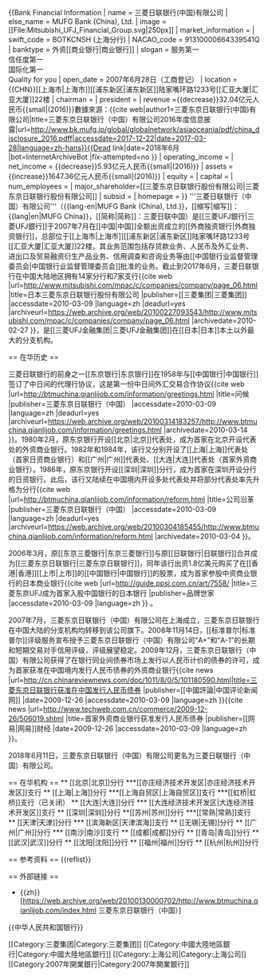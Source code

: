 {{Bank Financial Information
| name = 三菱日联银行(中国)有限公司
| else_name = MUFG Bank (China), Ltd. 
| image = [[File:Mitsubishi_UFJ_Financial_Group.svg|250px]]
| market_information = 
| swift_code = BOTKCNSH (上海分行)
| NACAO_code = 91310000664339541Q
| banktype = 外资[[商业银行|商业银行]]
| slogan = 服务第一<br>信任度第一<br>国际化第一<br>Quality for you
| open_date = 2007年6月28日（工商登记）
| location = {{CHN}}[[上海市|上海市]][[浦东新区|浦东新区]]陆家嘴环路1233号[[汇亚大厦|汇亚大厦]]22楼 
| chairman = 
| president = 
| revenue ={{decrease}}32.04亿元人民币{{small|(2016)}}<ref name="report">數據來源：{{cite web|author1=三菱东京日联银行(中国)有限公司|title=三菱东京日联银行（中国）有限公司2016年度信息披露|url=http://www.bk.mufg.jp/global/globalnetwork/asiaoceania/pdf/china_disclosure_2016.pdff|accessdate=2017-12-22|date=2017-03-28|language=zh-hans}}{{Dead link|date=2018年6月 |bot=InternetArchiveBot |fix-attempted=no }}</ref>
| operating_income = 
| net_income = {{decrease}}5.93亿元人民币{{small|(2016)}}<ref name="report"/>
| assets = {{increase}}1647.36亿元人民币{{small|(2016)}}<ref name="report"/>
| equity = 
| capital = 
| num_employees = 
| major_shareholder=[[三菱东京日联银行股份有限公司|三菱东京日联银行股份有限公司]]
| subsid = 
| homepage =
}}
'''三菱日联银行（中国）有限公司'''（{{lang-en|MUFG Bank (China), Ltd.}}，[[缩写|缩写]]：{{lang|en|MUFG China}}，[[简称|简称]]：三菱日联中国）是[[三菱UFJ銀行|三菱UFJ銀行]]于2007年7月在[[中国|中国]]全额出资成立的[[外商独资银行|外商独资银行]]，总部位于[[上海市|上海市]][[浦东新区|浦东新区]]陆家嘴环路1233号[[汇亚大厦|汇亚大厦]]22楼，其业务范围包括存贷款业务、人民币及外汇业务、进出口及贸易融资衍生产品业务、信用调查和咨询业务等由[[中国银行业监督管理委员会|中国银行业监督管理委员会]]批准的业务。截止到2017年6月，三菱日联银行在中国大陆地区拥有14家分行和7家支行<ref>{{cite web |url=http://www.mitsubishi.com/mpac/c/companies/company/page_06.html |title=日本三菱东京日联银行股份有限公司 |publisher=[[三菱集团|三菱集团]] |accessdate=2010-03-09 |language=zh |deadurl=yes |archiveurl=https://web.archive.org/web/20100227093543/http://www.mitsubishi.com/mpac/c/companies/company/page_06.html |archivedate=2010-02-27 }}</ref>，是[[三菱UFJ金融集团|三菱UFJ金融集团]]在[[日本|日本]]本土以外最大的分支机构。

== 在华历史 ==

三菱日联银行的前身之一[[东京银行|东京银行]]在1958年与[[中国银行|中国银行]]签订了中日间的代理行协议，这是第一份中日间外汇交易合作协议<ref>{{cite web |url=http://btmuchina.qianlijob.com/information/greetings.html |title=问候 |publisher=三菱东京日联银行（中国） |accessdate=2010-03-09 |language=zh |deadurl=yes |archiveurl=https://web.archive.org/web/20100314183257/http://www.btmuchina.qianlijob.com/information/greetings.html |archivedate=2010-03-14 }}</ref>。1980年2月，原东京银行开设[[北京|北京]]代表处，成为首家在北京开设代表处的外资商业银行。1982年和1984年，该行又分别开设了[[上海|上海]]代表处（首家日资商业银行）和[[广州|广州]]代表处、[[大连|大连]]代表处（首家外资商业银行）。1986年，原东京银行开设[[深圳|深圳]]分行，成为首家在深圳开设分行的日资银行。此后，该行又陆续在中国境内开设多处代表处并将部分代表处率先升格为分行<ref>{{cite web |url=http://btmuchina.qianlijob.com/information/reform.html |title=公司沿革 |publisher=三菱东京日联银行（中国） |accessdate=2010-03-09 |language=zh |deadurl=yes |archiveurl=https://web.archive.org/web/20100304185455/http://www.btmuchina.qianlijob.com/information/reform.html |archivedate=2010-03-04 }}</ref>。

2006年3月，原[[东京三菱银行|东京三菱银行]]与原[[日联银行|日联银行]]合并成为[[三菱东京日联银行|三菱东京日联银行]]，同年该行出资1.8亿美元购买了在[[香港|香港]][[上市|上市]]的[[中国银行|中国银行]]的股票，成为首家参股中资商业银行的日本商业银行<ref>{{cite web |url=http://guide.ppsj.com.cn/art/7558/ |title=三菱东京UFJ成为首家入股中国银行的日本银行  |publisher=品牌世家 |accessdate=2010-03-09 |language=zh }}</ref> 。

2007年7月，三菱东京日联银行（中国）有限公司在上海成立，三菱东京日联银行在中国大陆的分支机构均转移到该公司旗下。2008年11月14日，[[标准普尔|标准普尔]]评级服务宣布授予三菱东京日联银行（中国）有限公司“A+”和“A-1”的长期和短期交易对手信用评级，评级展望稳定。2009年12月，三菱东京日联银行（中国）有限公司获得了在银行同业间债券市场上发行以人民币计价的债券的许可，成为首家获准在中国境内发行人民币债券的外资商业银行<ref>{{cite news |url=http://cn.chinareviewnews.com/doc/1011/8/0/5/101180590.html|title=三菱东京日联银行获准在中国发行人民币债券 |publisher=[[中國評論|中国评论新闻网]] |date=2009-12-26 |accessdate=2010-03-09 |language=zh }}</ref><ref>{{cite news |url=http://www.techweb.com.cn/commerce/2009-12-26/506019.shtml |title=首家外资商业银行获准发行人民币债券 |publisher=[[网易|网易]]财经 |date=2009-12-26 |accessdate=2010-03-09 |language=zh }}</ref>。

2018年6月11日，三菱东京日联银行（中国）有限公司更名为三菱日联银行（中国）有限公司。

== 在华机构 ==
** [[北京|北京]]分行
***[[亦庄经济技术开发区|亦庄经济技术开发区]]支行
** [[上海|上海]]分行
***[[上海自贸区|上海自贸区]]支行
***[[虹桥|虹桥]]支行（已关闭）
** [[大连|大连]]分行
*** [[大连经济技术开发区|大连经济技术开发区]]支行
** [[深圳|深圳]]分行
**[[苏州|苏州]]分行
***[[常熟|常熟]]支行
** [[天津|天津]]分行
*** [[滨海新区|天津滨海]]支行
** [[无锡|无锡]]分行
** [[广州|广州]]分行
*** [[南沙|南沙]]支行
** [[成都|成都]]分行
** [[青岛|青岛]]分行
** [[武汉|武汉]]分行
** [[沈阳|沈阳]]分行
** [[福州|福州]]分行
** [[杭州|杭州]]分行

== 参考资料 ==
{{reflist}}

== 外部链接 ==
* {{zh}} [https://web.archive.org/web/20100130000702/http://www.btmuchina.qianlijob.com/index.html 三菱东京日联银行（中国）]

{{中华人民共和国银行}}

[[Category:三菱集团|Category:三菱集团]]
[[Category:中國大陸地區銀行|Category:中國大陸地區銀行]]
[[Category:上海公司|Category:上海公司]]
[[Category:2007年開業銀行|Category:2007年開業銀行]]